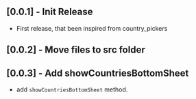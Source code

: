 ## [0.0.1] - Init Release

- First release, that been inspired from country_pickers

## [0.0.2] - Move files to src folder

## [0.0.3] - Add showCountriesBottomSheet

- add `showCountriesBottomSheet` method.
